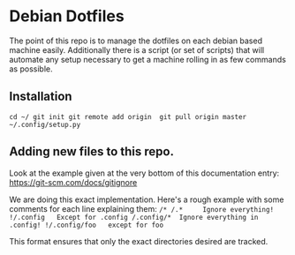 # Debian Dotfiles
The point of this repo is to manage the dotfiles on each debian based machine easily.
Additionally there is a script (or set of scripts) that will automate any setup necessary to get a machine rolling in as few commands as possible.

## Installation 
``cd ~/
git init
git remote add origin 
git pull origin master
~/.config/setup.py``

## Adding new files to this repo.
Look at the example given at the very bottom of this documentation entry:
https://git-scm.com/docs/gitignore

We are doing this exact implementation.
Here's a rough example with some comments for each line explaining them:
``/*
/.*		Ignore everything!
!/.config	Except for .config
/.config/*	Ignore everything in .config!
!/.config/foo	except for foo``

This format ensures that only the exact directories desired are tracked.
